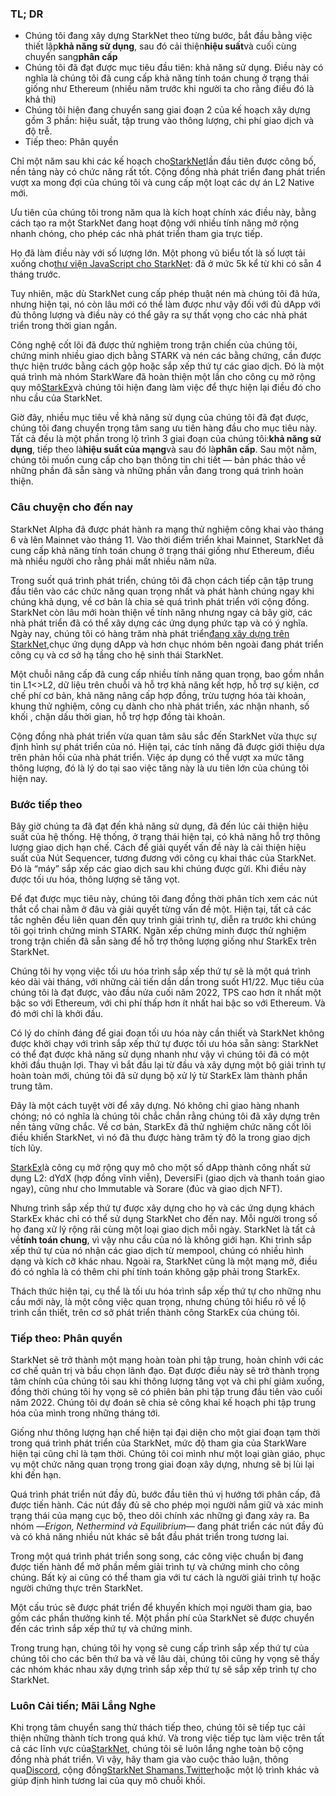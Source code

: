 ### TL; DR

* Chúng tôi đang xây dựng StarkNet theo từng bước, bắt đầu bằng việc thiết lập**khả năng sử dụng**, sau đó cải thiện**hiệu suất**và cuối cùng chuyển sang**phân cấp**
* Chúng tôi đã đạt được mục tiêu đầu tiên: khả năng sử dụng. Điều này có nghĩa là chúng tôi đã cung cấp khả năng tính toán chung ở trạng thái giống như Ethereum (nhiều năm trước khi người ta cho rằng điều đó là khả thi)
* Chúng tôi hiện đang chuyển sang giai đoạn 2 của kế hoạch xây dựng gồm 3 phần: hiệu suất, tập trung vào thông lượng, chi phí giao dịch và độ trễ.
* Tiếp theo: Phân quyền

Chỉ một năm sau khi các kế hoạch cho[StarkNet](https://starknet.io/)lần đầu tiên được công bố, nền tảng này có chức năng rất tốt. Cộng đồng nhà phát triển đang phát triển vượt xa mong đợi của chúng tôi và cung cấp một loạt các dự án L2 Native mới.

Ưu tiên của chúng tôi trong năm qua là kích hoạt chính xác điều này, bằng cách tạo ra một StarkNet đang hoạt động với nhiều tính năng mở rộng nhanh chóng, cho phép các nhà phát triển tham gia trực tiếp.

Họ đã làm điều này với số lượng lớn. Một phong vũ biểu tốt là số lượt tải xuống cho[thư viện JavaScript cho StarkNet](https://www.starknetjs.com/): đã ở mức 5k kể từ khi có sẵn 4 tháng trước.

Tuy nhiên, mặc dù StarkNet cung cấp phép thuật nén mà chúng tôi đã hứa, nhưng hiện tại, nó còn lâu mới có thể làm được như vậy đối với đủ dApp với đủ thông lượng và điều này có thể gây ra sự thất vọng cho các nhà phát triển trong thời gian ngắn.

Công nghệ cốt lõi đã được thử nghiệm trong trận chiến của chúng tôi, chứng minh nhiều giao dịch bằng STARK và nén các bằng chứng, cần được thực hiện trước bằng cách gộp hoặc sắp xếp thứ tự các giao dịch. Đó là một quá trình mà nhóm StarkWare đã hoàn thiện một lần cho công cụ mở rộng quy mô[StarkEx](https://starkware.co/starkex/)và chúng tôi hiện đang làm việc để thực hiện lại điều đó cho nhu cầu của StarkNet.

Giờ đây, nhiều mục tiêu về khả năng sử dụng của chúng tôi đã đạt được, chúng tôi đang chuyển trọng tâm sang ưu tiên hàng đầu cho mục tiêu này. Tất cả đều là một phần trong lộ trình 3 giai đoạn của chúng tôi:**khả năng sử dụng**, tiếp theo là**hiệu suất của mạng**và sau đó là**phân cấp**. Sau một năm, chúng tôi muốn cung cấp cho bạn thông tin chi tiết — bản phác thảo về những phần đã sẵn sàng và những phần vẫn đang trong quá trình hoàn thiện.

### Câu chuyện cho đến nay

StarkNet Alpha đã được phát hành ra mạng thử nghiệm công khai vào tháng 6 và lên Mainnet vào tháng 11. Vào thời điểm triển khai Mainnet, StarkNet đã cung cấp khả năng tính toán chung ở trạng thái giống như Ethereum, điều mà nhiều người cho rằng phải mất nhiều năm nữa.

Trong suốt quá trình phát triển, chúng tôi đã chọn cách tiếp cận tập trung đầu tiên vào các chức năng quan trọng nhất và phát hành chúng ngay khi chúng khả dụng, về cơ bản là chia sẻ quá trình phát triển với cộng đồng. StarkNet còn lâu mới hoàn thiện về tính năng nhưng ngay cả bây giờ, các nhà phát triển đã có thể xây dựng các ứng dụng phức tạp và có ý nghĩa. Ngày nay, chúng tôi có hàng trăm nhà phát triển[đang xây dựng trên StarkNet,](https://starkware.notion.site/Projects-Building-on-StarkNet-a33dee55778a4515a9be9bdae02ee682)chục ứng dụng dApp và hơn chục nhóm bên ngoài đang phát triển công cụ và cơ sở hạ tầng cho hệ sinh thái StarkNet.

Một chuỗi nâng cấp đã cung cấp nhiều tính năng quan trọng, bao gồm nhắn tin L1<>L2, dữ liệu trên chuỗi và hỗ trợ khả năng kết hợp, hỗ trợ sự kiện, cơ chế phí cơ bản, khả năng nâng cấp hợp đồng, trừu tượng hóa tài khoản, khung thử nghiệm, công cụ dành cho nhà phát triển, xác nhận nhanh, số khối , chặn dấu thời gian, hỗ trợ hợp đồng tài khoản.

Cộng đồng nhà phát triển vừa quan tâm sâu sắc đến StarkNet vừa thực sự định hình sự phát triển của nó. Hiện tại, các tính năng đã được giới thiệu dựa trên phản hồi của nhà phát triển. Việc áp dụng có thể vượt xa mức tăng thông lượng, đó là lý do tại sao việc tăng này là ưu tiên lớn của chúng tôi hiện nay.

### Bước tiếp theo

Bây giờ chúng ta đã đạt đến khả năng sử dụng, đã đến lúc cải thiện hiệu suất của hệ thống. Hệ thống, ở trạng thái hiện tại, có khả năng hỗ trợ thông lượng giao dịch hạn chế. Cách để giải quyết vấn đề này là cải thiện hiệu suất của Nút Sequencer, tương đương với công cụ khai thác của StarkNet. Đó là “máy” sắp xếp các giao dịch sau khi chúng được gửi. Khi điều này được tối ưu hóa, thông lượng sẽ tăng vọt.

Để đạt được mục tiêu này, chúng tôi đang đồng thời phân tích xem các nút thắt cổ chai nằm ở đâu và giải quyết từng vấn đề một. Hiện tại, tất cả các tắc nghẽn đều liên quan đến quy trình giải trình tự, diễn ra trước khi chúng tôi gọi trình chứng minh STARK. Ngăn xếp chứng minh được thử nghiệm trong trận chiến đã sẵn sàng để hỗ trợ thông lượng giống như StarkEx trên StarkNet.

Chúng tôi hy vọng việc tối ưu hóa trình sắp xếp thứ tự sẽ là một quá trình kéo dài vài tháng, với những cải tiến dần dần trong suốt H1/22. Mục tiêu của chúng tôi là đạt được, vào đầu nửa cuối năm 2022, TPS cao hơn ít nhất một bậc so với Ethereum, với chi phí thấp hơn ít nhất hai bậc so với Ethereum. Và đó mới chỉ là khởi đầu.

Có lý do chính đáng để giai đoạn tối ưu hóa này cần thiết và StarkNet không được khởi chạy với trình sắp xếp thứ tự được tối ưu hóa sẵn sàng: StarkNet có thể đạt được khả năng sử dụng nhanh như vậy vì chúng tôi đã có một khởi đầu thuận lợi. Thay vì bắt đầu lại từ đầu và xây dựng một bộ giải trình tự hoàn toàn mới, chúng tôi đã sử dụng bộ xử lý từ StarkEx làm thành phần trung tâm.

Đây là một cách tuyệt vời để xây dựng. Nó không chỉ giao hàng nhanh chóng; nó có nghĩa là chúng tôi chắc chắn rằng chúng tôi đã xây dựng trên nền tảng vững chắc. Về cơ bản, StarkEx đã thử nghiệm chức năng cốt lõi điều khiển StarkNet, vì nó đã thu được hàng trăm tỷ đô la trong giao dịch tích lũy.

[StarkEx](https://starkware.co/starkex/)là công cụ mở rộng quy mô cho một số dApp thành công nhất sử dụng L2: dYdX (hợp đồng vĩnh viễn), DeversiFi (giao dịch và thanh toán giao ngay), cũng như cho Immutable và Sorare (đúc và giao dịch NFT).

Nhưng trình sắp xếp thứ tự được xây dựng cho họ và các ứng dụng khách StarkEx khác chỉ có thể sử dụng StarkNet cho đến nay. Mỗi người trong số họ đang xử lý rộng rãi cùng một loại giao dịch mỗi ngày. StarkNet là tất cả về**tính toán chung**, vì vậy nhu cầu của nó là không giới hạn. Khi trình sắp xếp thứ tự của nó nhận các giao dịch từ mempool, chúng có nhiều hình dạng và kích cỡ khác nhau. Ngoài ra, StarkNet cũng là một mạng mở, điều đó có nghĩa là có thêm chi phí tính toán không gặp phải trong StarkEx.

Thách thức hiện tại, cụ thể là tối ưu hóa trình sắp xếp thứ tự cho những nhu cầu mới này, là một công việc quan trọng, nhưng chúng tôi hiểu rõ về lộ trình cần thiết, trên cơ sở phát triển thành công StarkEx của chúng tôi.

### Tiếp theo: Phân quyền

StarkNet sẽ trở thành một mạng hoàn toàn phi tập trung, hoàn chỉnh với các cơ chế quản trị và bầu chọn lãnh đạo. Đạt được điều này sẽ trở thành trọng tâm chính của chúng tôi sau khi thông lượng tăng vọt và chi phí giảm xuống, đồng thời chúng tôi hy vọng sẽ có phiên bản phi tập trung đầu tiên vào cuối năm 2022. Chúng tôi dự đoán sẽ chia sẻ công khai kế hoạch phi tập trung hóa của mình trong những tháng tới.

Giống như thông lượng hạn chế hiện tại đại diện cho một giai đoạn tạm thời trong quá trình phát triển của StarkNet, mức độ tham gia của StarkWare hiện tại cũng chỉ là tạm thời. Chúng tôi coi mình như một loại giàn giáo, phục vụ một chức năng quan trọng trong giai đoạn xây dựng, nhưng sẽ bị lùi lại khi đến hạn.

Quá trình phát triển nút đầy đủ, bước đầu tiên thú vị hướng tới phân cấp, đã được tiến hành. Các nút đầy đủ sẽ cho phép mọi người nắm giữ và xác minh trạng thái của mạng cục bộ, theo dõi chính xác những gì đang xảy ra. Ba nhóm —*Erigon, Nethermind và Equilibrium*— đang phát triển các nút đầy đủ và có khả năng nhiều nút khác sẽ bắt đầu phát triển trong tương lai.

Trong một quá trình phát triển song song, các công việc chuẩn bị đang được tiến hành để mở phần mềm giải trình tự và chứng minh cho công chúng. Bất kỳ ai cũng có thể tham gia với tư cách là người giải trình tự hoặc người chứng thực trên StarkNet.

Một cấu trúc sẽ được phát triển để khuyến khích mọi người tham gia, bao gồm các phần thưởng kinh tế. Một phần phí của StarkNet sẽ được chuyển đến các trình sắp xếp thứ tự và chứng minh.

Trong trung hạn, chúng tôi hy vọng sẽ cung cấp trình sắp xếp thứ tự của chúng tôi cho các bên thứ ba và về lâu dài, chúng tôi cũng hy vọng sẽ thấy các nhóm khác nhau xây dựng trình sắp xếp thứ tự sẽ sắp xếp trình tự cho StarkNet.

### Luôn Cải tiến; Mãi Lắng Nghe

Khi trọng tâm chuyển sang thử thách tiếp theo, chúng tôi sẽ tiếp tục cải thiện những thành tích trong quá khứ. Và trong việc tiếp tục làm việc trên tất cả các lĩnh vực của[StarkNet](https://starknet.io/), chúng tôi sẽ luôn lắng nghe toàn bộ cộng đồng nhà phát triển. Vì vậy, hãy tham gia vào cuộc thảo luận, thông qua[Discord](https://discord.com/invite/uJ9HZTUk2Y), cộng đồng[StarkNet Shamans](https://www.google.com/search?client=safari&rls=en&q=StarkNet+Shamans&ie=UTF-8&oe=UTF-8),[Twitter](https://twitter.com/Starknet_Intern)hoặc một lộ trình khác và giúp định hình tương lai của quy mô chuỗi khối.